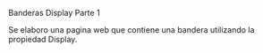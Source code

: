 Banderas Display 
Parte 1

Se elaboro una pagina web que contiene una bandera utilizando la propiedad Display.

